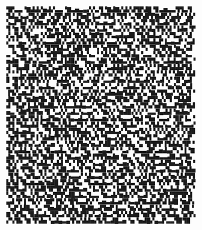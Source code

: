 ▜▛▃▃▝▇▟▟▞▅▟▞▃▃▝▇▃▅▃▄▞▞▃▜▝▇▟▇▞▟▞▟▜▛▟█▝▊▃▆▃▃▜▜▃▜▜▟▃▚▃▞▜▞▟▛▝▄▜▛▟▜▝▐▜▅▛▐▃▞▜▜▟▝▜▜▝▃▜▛▟▛▛▇▟▛▞▄▟▞▝▟▞▚▃▛▜▟▝▛▟▆▃▛▟▛▃▚▞▞▜▙▞▛▞▅▃▅▃▟▝▞▃▄▝▄▝▛▝▉▜▃▟▞▜▞▃▟▜▜▝▆▝▊▞▞▝▝▝▅▞▅▝▉▞▄▝▞▞▚▃▚▃▙▝▚▃▞▞▞▝▅▜▞▟▄▜▜▞▟▝▐▟▅▝▛▞▃▜▟▝▉▃▅▝▞▟▆▜▜▟▟▝▇▞▙▝▇▛▇▝▛▃▄▟▄▟▉▝▜▞▙▟▃▞▝▞▜▃▞▝▟▞▝▝▄▃▝▞▙▞▄▃▃▟▊▞▃▟▞▞▙▜▜▟▟▞▃▃▞▞▟▃▞▝▟▜▙▟▄▛▐▃▄▃▛▝▄▟▝▜▝▜▙▞▃▟▞▝▉▜▜▟▃▛▐▟▉▜▛▝▚▝▅▜▜▜▃▃▜▃▜▝▚▝▜▃▜▛▇▝▆▃▚▟▃▝▚▃▙▝▝▞▜▝▆▜▛▜▄▟▆▜▟▃▚▃▝▝▟▞▅▞▚▟▊▟▄▝▃▃▝▞▙▞▟▜▙▞▚▃▅▟▆▝▜▟▚▞▃▃▅▜▚▟▐▟▉▞▝▜▄▃▝▟▇▝▟▟▆▃▚▜▜▞▙▜▜▃▝▃▙▟▄▟▜▃▝▟▝▜▄▟▊▝▚▛▇▞▚▃▆▜▜▛▇▃▝▞▟▜▛▝▃▟▟▟▆▜▛▃▅▝▞▝▐▜▅▜▟▟▟▜▟▞▝▝▐▃▚▟▞▟▐▟█▟▝▃▆▜▙▜▞▝▝▃▛▞▚▞▞▜▝▟▝▟▃▝▄▜▝▝▟▝▝▟▇▞▟▟▊▝▉▜▚▜▜▜▞▞▞▝▚▟▟▞▃▝▛▃▞▟▟▝▃▃▟▜▅▞▟▃▆▃▟▞▛▃▟▝▞▝█▝▄▟▃▝▉▞▚▞▙▝▄▃▙▃▝▝▇▜▝▃▝▃▃▞▚▝▚▝▃▞▝▃▙▟▃▜▞▞▅▝▝▝▅▞▅▞▚▟▐▜▞▃▆▃▛▝▝▞▟▝▊▞▃▟▚▛▐▃▞▞▛▞▚▟▅▟▆▜▟▟▚▞▄▝▇▞▜▜▄▞▝▟▃▜▝▟▇▝▊▝▆▟▇▜▙▝▉▜▞▟▞▜▞▃▛▟▜▟▞▜▄▃▜▛▇▞▚▟▊▃▛▜▚▞▞▜▝▜▟▟▊▟▝▜▄▛▐▃▙▜▙▟█▃▚▜▃▃▙▟▄▃▞▝▇▜▃▝▚▝▄▃▆▝▞▜▚▞▅▛▇▃▃▛▇▛▇▟▅▃▝▟▇▜▟▜▅▝▊▝▃▞▞▃▟▃▚▃▄▞▚▝▇▞▞▝▆▟▉▞▞▞▝▃▃▜▄▟▟▝▆▟▅▞▆▜▚▞▙▞▛▟▐▃▟▜▅▞▄▜▄▃▟▃▞▟▃▃▆▞▟▞▙▃▃▞▆▟▝▜▅▝▃▃▞▝▉▛▐▃▝▟▜▝▜▟▄▟▟▝▅▛▇▃▚▜▟▃▞▜▝▃▛▟▝▜▅▞▄▝█▃▙▞▝▝▚▜▟▃▚▃▝▟▜▃▃▞▞▜▟▃▅▟▃▝▃▝▜▝█▜▜▞▜▜▙▟▄▝▞▜▚▟▟▃▞▝▅▃▅▜▞▞▝▞▞▞▄▜▞▝▞▟▉▝▆▜▝▜▃▛▐▝▟▟▆▜▚▜▜▝▞▟▜▞▅▜▝▜▄▃▞▟▜▃▝▝▅▟▜▝▚▃▟▜▚▝▞▃▛▜▚▛▇▜▚▞▃▞▛▃▅▝▃▝▞▛▐▜▅▞▅▃▛▟▉▃▛▟▜▟▄▝▄▝█▜▛▛▐▜▟▟▄▜▛▝▜▞▄▟▟▃▚▞▅▝▉▃▄▟▃▝▟▜▝▜▄▝▝▃▄▃▛▝▝▃▞▝▇▃▃▟▛▃▅▟▄▞▚▝▐▝▇▟▆▝▇▟▟▞▜▝▇▟▊▝▟▝▇▃▄▞▆▛▐▜▜▜▅▟▆▝▇▃▝▃▝▜▙▟▅▃▃▟▉▃▛▜▙▜▞▞▝▃▞▜▚▟▟▃▚▟▟▝▚▝▐▜▞▝▚▃▄▛▐▞▚▃▅▞▙▝▆▞▄▜▃▟▟▜▅▃▟▝▇▝▜▟▚▝▛▜▙▝▄▜▚▞▝▟▉▃▟▃▜▝▜▞▅▟▊▃▞▃▆▜▙▞▝▞▟▝▛▃▄▞▙▃▄▜▜▟▅▝▊▜▃▝▆▜▄▞▞▃▞▞▜▟▚▃▃▞▝▟▄▃▄▜▞▟▚▟▛▝▛▃▞▟▐▜▚▝▄▞▅▞▟▟▜▜▙▜▟▝█▃▆▃▆▞▆▟█▝▛▟▟▜▄▝▜▃▆▃▙▃▞▜▃▞▟▃▝▟▆▜▅▝▛▞▛▝▇▝▉▃▛▛▇▜▃▟▝▞▟▟▊▜▛▜▛▟▚▟▆▃▅▝▐▃▜▞▃▝▐▟▉▝▄▜▄▜▃▜▃▞▄▃▙▟▃▟▚▝▚▞▚▞▙▃▚▜▃▞▅▞▛▜▚▟█▃▙▃▜▃▃▝▇▃▟▞▆▟▞▞▚▃▟▝▅▝▇▜▞▜▛▜▛▟▄▟▝▛▐▝▜▞▞▝▇▛▐▜▞▝█▜▃▃▛▞▝▃▅▃▟▃▅▜▚▃▄▛▇▃▙▟▛▟▐▟█▝▆▟▚▝▄▛▐▟█▃▝▃▝▜▅▟▉▟▚▟▄▝█▟▇▃▟▜▅▛▐▃▃▝▆▞▟▃▄▛▐▞▃▃▙▃▝▟▉▝▇▝▟▜▄▝▉▟▄▟▃▜▛▃▞▟▚▜▟▜▚▞▃▞▆▃▞▜▞▞▟▟▆▝▆▛▇▝▚▞▙▟▄▝▅▜▚▞▚▜▙▝▇▝▛▟▅▝▄▟▄▃▄▜▚▞▟▟▅▞▙▜▃▟█▃▅▝▅▝▅▟█▞▄▃▛▃▃▜▉▜▉
